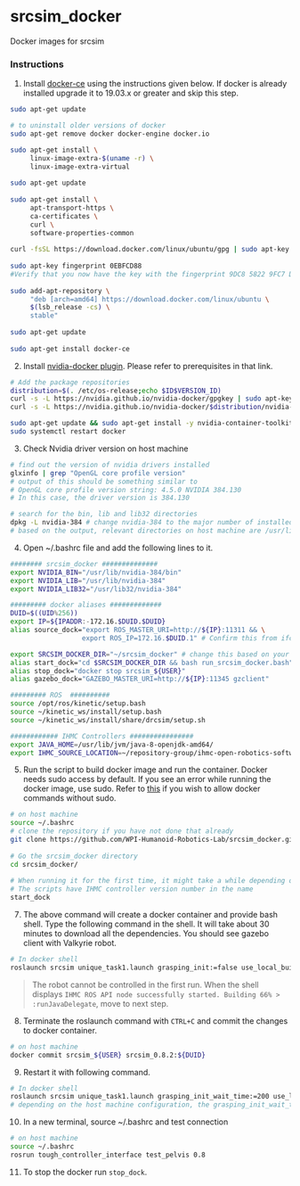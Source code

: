 # srcsim_docker
Docker images for srcsim

### Instructions
1. Install [docker-ce](https://docs.docker.com/install/linux/docker-ce/ubuntu/) using the instructions given below. If docker is already installed upgrade it to 19.03.x or greater and skip this step.  
```bash
sudo apt-get update

# to uninstall older versions of docker
sudo apt-get remove docker docker-engine docker.io

sudo apt-get install \
     linux-image-extra-$(uname -r) \
     linux-image-extra-virtual
	
sudo apt-get update
	
sudo apt-get install \
     apt-transport-https \
     ca-certificates \
     curl \
     software-properties-common
 	
curl -fsSL https://download.docker.com/linux/ubuntu/gpg | sudo apt-key add -
 	
sudo apt-key fingerprint 0EBFCD88
#Verify that you now have the key with the fingerprint 9DC8 5822 9FC7 DD38 854A E2D8 8D81 803C 0EBF CD88, by searching 	  	   the last 8 characters of the fingerprint.
 	
sudo add-apt-repository \
     "deb [arch=amd64] https://download.docker.com/linux/ubuntu \
     $(lsb_release -cs) \
     stable"
	
sudo apt-get update
	
sudo apt-get install docker-ce
```
2. Install [nvidia-docker plugin](https://github.com/NVIDIA/nvidia-docker). Please refer to prerequisites in that link.  
```bash
# Add the package repositories
distribution=$(. /etc/os-release;echo $ID$VERSION_ID)
curl -s -L https://nvidia.github.io/nvidia-docker/gpgkey | sudo apt-key add -
curl -s -L https://nvidia.github.io/nvidia-docker/$distribution/nvidia-docker.list | sudo tee /etc/apt/sources.list.d/nvidia-docker.list

sudo apt-get update && sudo apt-get install -y nvidia-container-toolkit
sudo systemctl restart docker
```
3. Check Nvidia driver version on host machine
```bash
# find out the version of nvidia drivers installed
glxinfo | grep "OpenGL core profile version" 
# output of this should be something similar to 
# OpenGL core profile version string: 4.5.0 NVIDIA 384.130
# In this case, the driver version is 384.130

# search for the bin, lib and lib32 directories
dpkg -L nvidia-384 # change nvidia-384 to the major number of installed version
# based on the output, relevant directories on host machine are /usr/lib/nvidia-384/bin, /usr/lib/nvidia-384, and /usr/lib32/nvidia-384

```

4. Open ~/.bashrc file and add the following lines to it. 

```bash
######## srcsim_docker ##############
export NVIDIA_BIN="/usr/lib/nvidia-384/bin"
export NVIDIA_LIB="/usr/lib/nvidia-384"
export NVIDIA_LIB32="/usr/lib32/nvidia-384"

######### docker aliases #############
DUID=$((UID%256))
export IP=${IPADDR:-172.16.$DUID.$DUID}
alias source_dock="export ROS_MASTER_URI=http://${IP}:11311 && \
                  export ROS_IP=172.16.$DUID.1" # Confirm this from ifconfig results

export SRCSIM_DOCKER_DIR="~/srcsim_docker" # change this based on your configuration
alias start_dock="cd $SRCSIM_DOCKER_DIR && bash run_srcsim_docker.bash"
alias stop_dock="docker stop srcsim_${USER}"
alias gazebo_dock="GAZEBO_MASTER_URI=http://${IP}:11345 gzclient"

######### ROS  ##########
source /opt/ros/kinetic/setup.bash
source ~/kinetic_ws/install/setup.bash
source ~/kinetic_ws/install/share/drcsim/setup.sh

############ IHMC Controllers ################
export JAVA_HOME=/usr/lib/jvm/java-8-openjdk-amd64/
export IHMC_SOURCE_LOCATION=~/repository-group/ihmc-open-robotics-software
```

5. Run the script to build docker image and run the container. Docker needs sudo access by default. If you see an error while running the docker image, use sudo. Refer to [this](https://askubuntu.com/questions/477551/how-can-i-use-docker-without-sudo) if you wish to allow docker commands without sudo.
```bash
# on host machine
source ~/.bashrc
# clone the repository if you have not done that already
git clone https://github.com/WPI-Humanoid-Robotics-Lab/srcsim_docker.git  -b 0.8.2
	
# Go the srcsim_docker directory
cd srcsim_docker/
	
# When running it for the first time, it might take a while depending on your internet speed
# The scripts have IHMC controller version number in the name
start_dock
```

7. The above command will create a docker container and provide bash shell. Type the following command in the shell. It will take about 30 minutes to download all the dependencies. You should see gazebo client with Valkyrie robot. 
```bash
# In docker shell
roslaunch srcsim unique_task1.launch grasping_init:=false use_local_build:=true
```
>The robot cannot be controlled in the first run. When the shell displays `IHMC ROS API node successfully started.
 Building 66% > :runJavaDelegate`, move to next step. 

8. Terminate the roslaunch command with `CTRL+C` and commit the changes to docker container.
```bash
# on host machine
docker commit srcsim_${USER} srcsim_0.8.2:${DUID}
```

9. Restart it with following command.
```bash
# In docker shell
roslaunch srcsim unique_task1.launch grasping_init_wait_time:=200 use_local_build:=true
# depending on the host machine configuration, the grasping_init_wait_time can change. It should be such that it allows for the robot to be standing before the grasping controllers initialize.
```
10. In a new terminal,  source ~/.bashrc and test connection
```bash
# on host machine
source ~/.bashrc
rosrun tough_controller_interface test_pelvis 0.8
```
11. To stop the docker run `stop_dock`.
